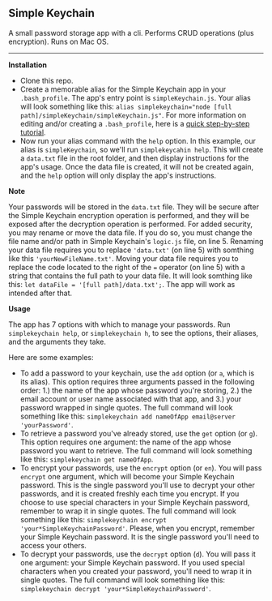 ## Simple Keychain

A small password storage app with a cli. Performs CRUD operations (plus encryption). Runs on Mac OS.

---
**Installation**
- Clone this repo.
- Create a memorable alias for the Simple Keychain app in your `.bash_profile`. The app's entry point is `simpleKeychain.js`. Your alias will look something like this: `alias simplekeychain="node [full path]/simpleKeychain/simpleKeychain.js"`. For more information on editing and/or creating a `.bash_profile`, here is a [quick step-by-step tutorial](https://coolestguidesontheplanet.com/make-an-alias-in-bash-shell-in-os-x-terminal/).
- Now run your alias command with the `help` option. In this example, our alias is `simpleKeychain`, so we'll run `simplekeycahin help`. This will create a `data.txt` file in the root folder, and then display instructions for the app's usage. Once the data file is created, it will not be created again, and the `help` option will only display the app's instructions.

**Note**

Your passwords will be stored in the `data.txt` file. They will be secure after the Simple Keychain encryption operation is performed, and they will be exposed after the decryption operation is performed. For added security, you may rename or move the data file. If you do so, you must change the file name and/or path in Simple Keychain's `logic.js` file, on line 5. Renaming your data file requires you to replace `'data.txt'` (on line 5) with somthing like this `'yourNewFileName.txt'`. Moving your data file requires you to replace the code located to the right of the `=` operator (on line 5) with a string that contains the full path to your data file. It will look somthing like this: `let dataFile = '[full path]/data.txt';`. The app will work as intended after that.

**Usage**

The app has 7 options with which to manage your passwords. Run `simplekeychain help`, or `simplekeychain h`, to see the options, their aliases, and the arguments they take.

Here are some examples:
- To add a password to your keychain, use the `add` option (or `a`, which is its alias). This option requires three arguments passed in the following order: 1.) the name of the app whose password you're storing, 2.) the email account or user name associated with that app, and 3.) your password wrapped in single quotes. The full command will look something like this: `simplekeychain add nameOfApp email@server 'yourPassword'`.
- To retrieve a password you've already stored, use the `get` option (or `g`). This option requires one argument: the name of the app whose password you want to retrieve. The full command will look something like this: `simplekeychain get nameOfApp`.
- To encrypt your passwords, use the `encrypt` option (or `en`). You will pass `encrypt` one argument, which will become your Simple Keychain password. This is the single password you'll use to decrypt your other passwords, and it is created freshly each time you encrypt. If you choose to use special characters in your Simple Keychain password, remember to wrap it in single quotes. The full command will look something like this: `simplekeychain encrypt 'your*SimpleKeychainPassword'`. Please, when you encrypt, remember your Simple Keychain password. It is the single password you'll need to access your others.
- To decrypt your passwords, use the `decrypt` option (`d`). You will pass it one argument: your Simple Keychain password. If you used special characters when you created your password, you'll need to wrap it in single quotes. The full command will look something like this: `simplekeychain decrypt 'your*SimpleKeychainPassword'`.
